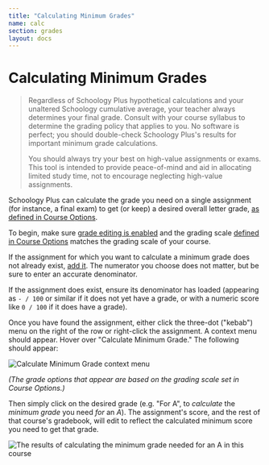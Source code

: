 ```yaml
---
title: "Calculating Minimum Grades"
name: calc
section: grades
layout: docs
---
```


# Calculating Minimum Grades

> Regardless of Schoology Plus hypothetical calculations and your unaltered Schoology cumulative average, your teacher always determines your final grade. Consult with your course syllabus to determine the grading policy that applies to you. No software is perfect; you should double-check Schoology Plus's results for important minimum grade calculations.
>
> You should always try your best on high-value assignments or exams. This tool is intended to provide peace-of-mind and aid in allocating limited study time, not to encourage neglecting high-value assignments.

Schoology Plus can calculate the grade you need on a single assignment (for instance, a final exam) to get (or keep) a desired overall letter grade, [as defined in Course Options](scales).

To begin, make sure [grade editing is enabled](enable) and the grading scale [defined in Course Options](scales) matches the grading scale of your course.

If the assignment for which you want to calculate a minimum grade does not already exist, [add it](add). The numerator you choose does not matter, but be sure to enter an accurate denominator.

If the assignment does exist, ensure its denominator has loaded (appearing as `- / 100` or similar if it does not yet have a grade, or with a numeric score like `0 / 100` if it does have a grade).

Once you have found the assignment, either click the three-dot ("kebab") menu on the right of the row or right-click the assignment. A context menu should appear. Hover over "Calculate Minimum Grade." The following should appear:

![Calculate Minimum Grade context menu](https://i.imgur.com/CegIAdl.png)

*(The grade options that appear are based on the grading scale set in Course Options.)*

Then simply click on the desired grade (e.g. "For A", to *calculate* the *minimum grade* you need *for* an *A*). The assignment's score, and the rest of that course's gradebook, will edit to reflect the calculated minimum score you need to get that grade.

![The results of calculating the minimum grade needed for an A in this course](https://i.imgur.com/THjdM9l.png)